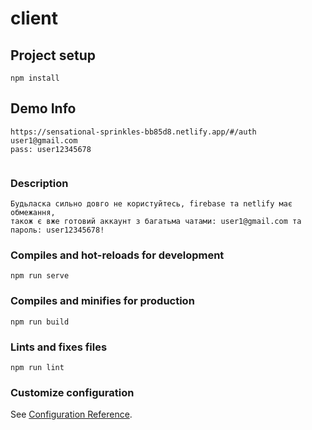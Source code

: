 # client

## Project setup
```
npm install
```
## Demo Info 
```
https://sensational-sprinkles-bb85d8.netlify.app/#/auth
user1@gmail.com
pass: user12345678


```
### Description
```
Будьласка сильно довго не користуйтесь, firebase та netlify має обмежання,
також є вже готовий аккаунт з багатьма чатами: user1@gmail.com та пароль: user12345678!
```

### Compiles and hot-reloads for development
```
npm run serve
```

### Compiles and minifies for production
```
npm run build
```

### Lints and fixes files
```
npm run lint
```

### Customize configuration
See [Configuration Reference](https://cli.vuejs.org/config/).
